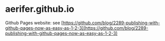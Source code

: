 # aerifer.github.io

Github Pages website: see [https://github.com/blog/2289-publishing-with-github-pages-now-as-easy-as-1-2-3](https://github.com/blog/2289-publishing-with-github-pages-now-as-easy-as-1-2-3)

